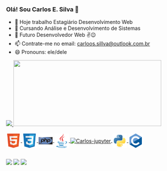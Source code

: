 ### Olá! Sou Carlos E. Silva  👋

- 🔭 Hoje trabalho Estagiário Desenvolvimento Web 
- 🌱 Cursando Análise e Desenvolvimento de Sistemas
- 💬 Futuro Desenvolvedor Web ✌😉
- 📫 Contrate-me no email: carloos.sillva@outlook.com.br
- 😄 Pronouns: ele/dele

<div>
  <a href="https://github.com/Carlloos-Sillva">
   <img height="180em" src="https://github-readme-stats.vercel.app/api?username=Carlloos-Sillva&show_icons=true&theme=dark&include_all_commits=true&count_private=true"/>
  <img width="405em" height="180em" src="https://github-readme-stats.vercel.app/api/top-langs/?username=Carlloos-Sillva&layout=compact&langs_count=7&theme=tokyonight"/>
</div>
 
<div style="display: inline_block"><br>
  <img align="center" alt="Carlos-HTML" height="40" width="40" src="https://raw.githubusercontent.com/devicons/devicon/master/icons/html5/html5-original.svg">
  <img align="center" alt="Carlos-CSS" height="40" width="40" src="https://raw.githubusercontent.com/devicons/devicon/master/icons/css3/css3-original.svg">
  <img align="center" alt="Carlos-PHP" height="40" width="40" src="https://raw.githubusercontent.com/devicons/devicon/master/icons/php/php-original.svg">
  <img align="center" alt="Carlos-java" height="40" width="40" src="https://raw.githubusercontent.com/devicons/devicon/master/icons/java/java-original.svg">
  <img align="center" alt="Carlos-jupyter" height="40" width="40" src="https://github.com/Carlloos-Sillva/notebook/blob/master/jupyter.svg">
  <img align="center" alt="Carlos-Python" height="40" width="40" src="https://raw.githubusercontent.com/devicons/devicon/master/icons/python/python-original.svg">
  <img align="center" alt="Carlos-C" height="40" width="40" src="https://raw.githubusercontent.com/devicons/devicon/master/icons/c/c-original.svg">
</div>  
 
  ##
  
<div> 
  <a href="https://www.linkedin.com/in/carlos-silva-b7244920b/" target="_blank"><img src="https://img.shields.io/badge/-LinkedIn-%230077B5?style=for-the-badge&logo=linkedin&logoColor=white" target="-blank"></a> 
 	<a href="mailto:carloos.sillva@outlook.com.br" target="_blank"><img src="https://img.shields.io/badge/Microsoft_Outlook-0078D4?style=for-the-badge&logo=microsoft-outlook&logoColor=white" target="-blank"></a>
 <!-- <a href="https://discord.gg/FhP7asqxT6" target="_blank"><img src="https://img.shields.io/badge/Discord-7289DA?style=for-the-badge&logo=discord&logoColor=white" target="-blank"></a>  -->
  <a href = "mailto:carloos.sillva13@gmail.com"><img src="https://img.shields.io/badge/-Gmail-%23333?style=for-the-badge&logo=gmail&logoColor=white" target="-blank"></a>
 
 <!-- ![Snake animation](https://github.com/Carlloos-Sillva/Carlloos-Sillva/blob/output/github-contribution-grid-snake.svg) -->
 
</div>
